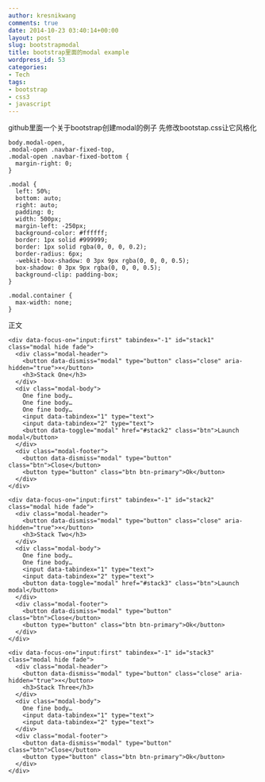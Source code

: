 ```yaml
---
author: kresnikwang
comments: true
date: 2014-10-23 03:40:14+00:00
layout: post
slug: bootstrapmodal
title: bootstrap里面的modal example
wordpress_id: 53
categories:
- Tech
tags:
- bootstrap
- css3
- javascript
---
```


github里面一个关于bootstrap创建modal的例子
先修改bootstap.css让它风格化


    
    
    body.modal-open, 
    .modal-open .navbar-fixed-top, 
    .modal-open .navbar-fixed-bottom {
      margin-right: 0;
    }
    
    .modal {
      left: 50%;
      bottom: auto;
      right: auto;
      padding: 0;
      width: 500px;
      margin-left: -250px;
      background-color: #ffffff;
      border: 1px solid #999999;
      border: 1px solid rgba(0, 0, 0, 0.2);
      border-radius: 6px;
      -webkit-box-shadow: 0 3px 9px rgba(0, 0, 0, 0.5);
      box-shadow: 0 3px 9px rgba(0, 0, 0, 0.5);
      background-clip: padding-box;
    }
    
    .modal.container {
      max-width: none;
    }
    



正文


    
    
    <div data-focus-on="input:first" tabindex="-1" id="stack1" class="modal hide fade">
      <div class="modal-header">
        <button data-dismiss="modal" type="button" class="close" aria-hidden="true">×</button>
        <h3>Stack One</h3>
      </div>
      <div class="modal-body">
        One fine body…
        One fine body…
        One fine body…
        <input data-tabindex="1" type="text">
        <input data-tabindex="2" type="text">
        <button data-toggle="modal" href="#stack2" class="btn">Launch modal</button>
      </div>
      <div class="modal-footer">
        <button data-dismiss="modal" type="button" class="btn">Close</button>
        <button type="button" class="btn btn-primary">Ok</button>
      </div>
    </div>
     
    <div data-focus-on="input:first" tabindex="-1" id="stack2" class="modal hide fade">
      <div class="modal-header">
        <button data-dismiss="modal" type="button" class="close" aria-hidden="true">×</button>
        <h3>Stack Two</h3>
      </div>
      <div class="modal-body">
        One fine body…
        One fine body…
        <input data-tabindex="1" type="text">
        <input data-tabindex="2" type="text">
        <button data-toggle="modal" href="#stack3" class="btn">Launch modal</button>
      </div>
      <div class="modal-footer">
        <button data-dismiss="modal" type="button" class="btn">Close</button>
        <button type="button" class="btn btn-primary">Ok</button>
      </div>
    </div>
     
    <div data-focus-on="input:first" tabindex="-1" id="stack3" class="modal hide fade">
      <div class="modal-header">
        <button data-dismiss="modal" type="button" class="close" aria-hidden="true">×</button>
        <h3>Stack Three</h3>
      </div>
      <div class="modal-body">
        One fine body…
        <input data-tabindex="1" type="text">
        <input data-tabindex="2" type="text">
      </div>
      <div class="modal-footer">
        <button data-dismiss="modal" type="button" class="btn">Close</button>
        <button type="button" class="btn btn-primary">Ok</button>
      </div>
    </div>
    
    
